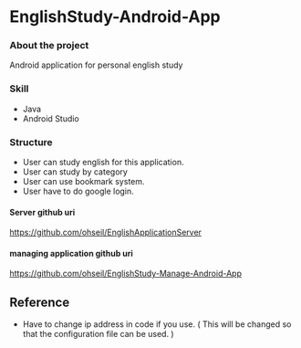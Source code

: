 # EnglishStudy-Android-App   


### About the project  
Android application for personal english study   
### Skill   
- Java
- Android Studio   
### Structure   
- User can study english for this application.
- User can study by category
- User can use bookmark system.
- User have to do google login.

#### Server github uri   
https://github.com/ohseil/EnglishApplicationServer   
#### managing application github uri   
https://github.com/ohseil/EnglishStudy-Manage-Android-App   

## Reference   
- Have to change ip address in code if you use. ( This will be changed so that the configuration file can be used. )
